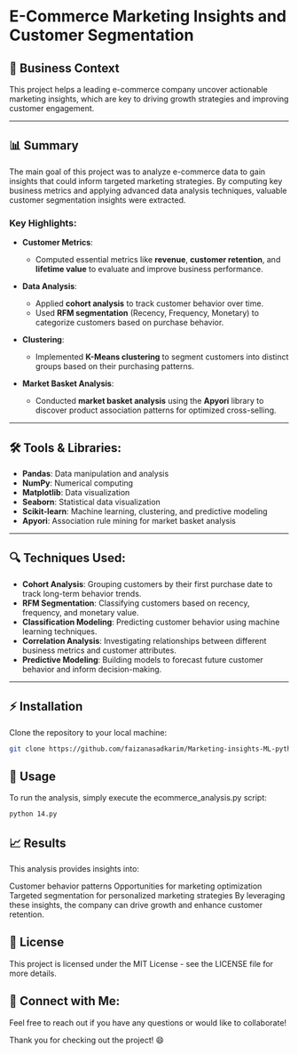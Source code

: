 # E-Commerce Marketing Insights and Customer Segmentation

## 🏢 Business Context
This project helps a leading e-commerce company uncover actionable marketing insights, which are key to driving growth strategies and improving customer engagement.

---

## 📊 Summary

The main goal of this project was to analyze e-commerce data to gain insights that could inform targeted marketing strategies. By computing key business metrics and applying advanced data analysis techniques, valuable customer segmentation insights were extracted.

### Key Highlights:
- **Customer Metrics**: 
  - Computed essential metrics like **revenue**, **customer retention**, and **lifetime value** to evaluate and improve business performance.
  
- **Data Analysis**: 
  - Applied **cohort analysis** to track customer behavior over time.
  - Used **RFM segmentation** (Recency, Frequency, Monetary) to categorize customers based on purchase behavior.

- **Clustering**: 
  - Implemented **K-Means clustering** to segment customers into distinct groups based on their purchasing patterns.

- **Market Basket Analysis**: 
  - Conducted **market basket analysis** using the **Apyori** library to discover product association patterns for optimized cross-selling.

---

## 🛠 Tools & Libraries:
- **Pandas**: Data manipulation and analysis
- **NumPy**: Numerical computing
- **Matplotlib**: Data visualization
- **Seaborn**: Statistical data visualization
- **Scikit-learn**: Machine learning, clustering, and predictive modeling
- **Apyori**: Association rule mining for market basket analysis

---

## 🔍 Techniques Used:
- **Cohort Analysis**: Grouping customers by their first purchase date to track long-term behavior trends.
- **RFM Segmentation**: Classifying customers based on recency, frequency, and monetary value.
- **Classification Modeling**: Predicting customer behavior using machine learning techniques.
- **Correlation Analysis**: Investigating relationships between different business metrics and customer attributes.
- **Predictive Modeling**: Building models to forecast future customer behavior and inform decision-making.

---

## ⚡ Installation

Clone the repository to your local machine:

```bash
git clone https://github.com/faizanasadkarim/Marketing-insights-ML-python-ecommerce.git
```
## 🚀 Usage
To run the analysis, simply execute the ecommerce_analysis.py script:

```bash
python 14.py
```
## 📈 Results
This analysis provides insights into:

Customer behavior patterns
Opportunities for marketing optimization
Targeted segmentation for personalized marketing strategies
By leveraging these insights, the company can drive growth and enhance customer retention.

## 📜 License
This project is licensed under the MIT License - see the LICENSE file for more details.

## 🔗 Connect with Me:
Feel free to reach out if you have any questions or would like to collaborate!

Thank you for checking out the project! 😄

